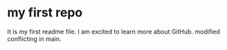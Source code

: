 # my first repo
It is my first readme file. I am excited to learn more about GitHub.
modified conflicting in main.

